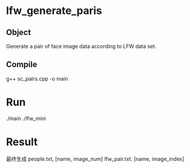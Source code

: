 # lfw_generate_paris
## Object
Generate a pair of face image data according to LFW data set.

## Compile
g++ sc_pairs.cpp -o main

# Run
./main ./lfw_mini

# Result
最终生成 
people.txt,     [name, image_num]
lfw_pair.txt.   [name, image_index]

